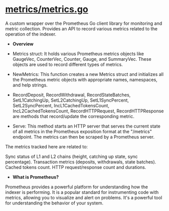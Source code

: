# [metrics/metrics.go](./metrics.go)

A custom wrapper over the Prometheus Go client library for monitoring and metric collection. Provides an API to record various metrics related to the operation of the indexer.

- **Overview**

- Metrics struct: It holds various Prometheus metrics objects like GaugeVec, CounterVec, Counter, Gauge, and SummaryVec. These objects are used to record different types of metrics.

- NewMetrics: This function creates a new Metrics struct and initializes all the Prometheus metric objects with appropriate names, namespaces, and help strings.

- RecordDeposit, RecordWithdrawal, RecordStateBatches, SetL1CatchingUp, SetL2CatchingUp, SetL1SyncPercent, SetL2SyncPercent, IncL1CachedTokensCount, IncL2CachedTokensCount, RecordHTTPRequest, RecordHTTPResponse are methods that record/update the corresponding metric.

- Serve: This method starts an HTTP server that serves the current state of all metrics in the Prometheus exposition format at the "/metrics" endpoint. The metrics can then be scraped by a Prometheus server.

The metrics tracked here are related to:

Sync status of L1 and L2 chains (height, catching up state, sync percentage).
Transaction metrics (deposits, withdrawals, state batches).
Cached tokens count.
HTTP request/response count and durations.

- **What is Prometheus?**

Prometheus provides a powerful platform for understanding how the indexer is performing. It is a popular standard for instrumenting code with metrics, allowing you to visualize and alert on problems. It's a powerful tool for understanding the behavior of your system.

